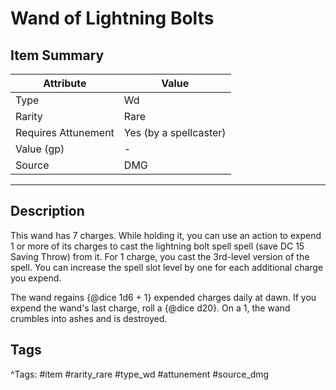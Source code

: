 # Wand of Lightning Bolts

## Item Summary

| Attribute            | Value                        |
|----------------------|------------------------------|
| Type                 | Wd |
| Rarity               | Rare             |
| Requires Attunement  | Yes (by a spellcaster)                |
| Value (gp)           | -    |
| Source               | DMG |

---

## Description

This wand has 7 charges. While holding it, you can use an action to expend 1 or more of its charges to cast the lightning bolt spell spell (save DC 15 Saving Throw) from it. For 1 charge, you cast the 3rd-level version of the spell. You can increase the spell slot level by one for each additional charge you expend.

The wand regains {@dice 1d6 + 1} expended charges daily at dawn. If you expend the wand's last charge, roll a {@dice d20}. On a 1, the wand crumbles into ashes and is destroyed.

## Tags

^Tags: #item #rarity_rare #type_wd #attunement #source_dmg